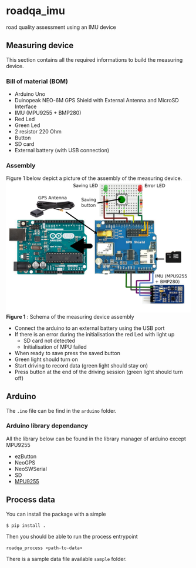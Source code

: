 # roadqa_imu
road quality assessment using an IMU device 

## Measuring device
This section contains all the required informations to build the measuring device. 

### Bill of material (BOM)
- Arduino Uno
- Duinopeak NEO-6M GPS Shield with External Antenna and MicroSD Interface
- IMU (MPU9255 + BMP280)
- Red Led
- Green Led
- 2 resistor 220 Ohm
- Button
- SD card
- External battery (with USB connection)

### Assembly 
Figure 1 below depict a picture of the assembly of the measuring device. 
![Figure 1](./image/v2_electronique_design.png)
**Figure 1** : Schema of the measuring device assembly

- Connect the arduino to an external battery using the USB port
- If there is an error during the initialisation the red Led with light up 
    - SD card not detected
    - Initialisation of MPU failed
- When ready to save press the saved button
- Green light should turn on
- Start driving to record data (green light should stay on)
- Press button at the end of the driving session (green light should turn off)

## Arduino
The `.ino` file can be find in the `arduino` folder. 

### Arduino library dependancy
All the library below can be found in the library manager of arduino except MPU9255
- ezButton
- NeoGPS
- NeoSWSerial
- SD
- [MPU9255](https://github.com/Bill2462/MPU9255-Arduino-Library)

## Process data
You can install the package with a simple 
```
$ pip install . 
```

Then you should be able to run the process entrypoint 
```
roadqa_process <path-to-data>
```

There is a sample data file available `sample` folder. 
